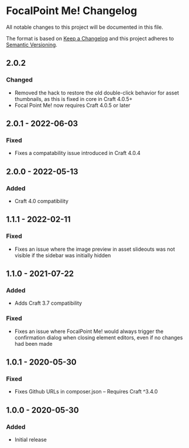 # FocalPoint Me! Changelog

All notable changes to this project will be documented in this file.

The format is based on [Keep a Changelog](http://keepachangelog.com/) and this project adheres to [Semantic Versioning](http://semver.org/).

## 2.0.2
### Changed
- Removed the hack to restore the old double-click behavior for asset thumbnails, as this is fixed in core in Craft 4.0.5+
- Focal Point Me! now requires Craft 4.0.5 or later

## 2.0.1 - 2022-06-03
### Fixed
- Fixes a compatability issue introduced in Craft 4.0.4

## 2.0.0 - 2022-05-13
### Added
- Craft 4.0 compatibility

## 1.1.1 - 2022-02-11
### Fixed
- Fixes an issue where the image preview in asset slideouts was not visible if the sidebar was initially hidden

## 1.1.0 - 2021-07-22
### Added
- Adds Craft 3.7 compatibility

### Fixed
- Fixes an issue where FocalPoint Me! would always trigger the confirmation dialog when closing element editors, even if no changes had been made

## 1.0.1 - 2020-05-30
### Fixed
- Fixes Github URLs in composer.json
– Requires Craft ^3.4.0

## 1.0.0 - 2020-05-30
### Added
- Initial release
